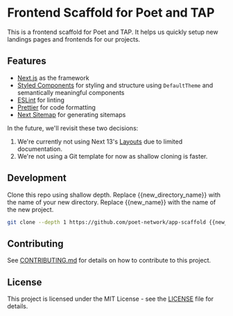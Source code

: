 # Frontend Scaffold for Poet and TAP

This is a frontend scaffold for Poet and TAP. It helps us quickly setup new landings pages and frontends for our projects.

## Features

- [Next.js](https://nextjs.org/) as the framework
- [Styled Components](https://styled-components.com/) for styling and structure using `DefaultTheme` and semantically meaningful components
- [ESLint](https://eslint.org/) for linting
- [Prettier](https://prettier.io/) for code formatting
- [Next Sitemap](https://next-sitemap.lamvishnusankar.com) for generating sitemaps

In the future, we'll revisit these two decisions:

1. We're currently not using Next 13's [Layouts](https://nextjs.org/docs/app/building-your-application/routing/pages-and-layouts) due to limited documentation.
2. We're not using a Git template for now as shallow cloning is faster.

## Development

Clone this repo using shallow depth. Replace {{new_directory_name}} with the name of your new directory. Replace {{new_name}} with the name of the new project.

```sh
git clone --depth 1 https://github.com/poet-network/app-scaffold {{new_directory_name}} && mv {{new_directory_name}} {{new_name}}
```

## Contributing

See [CONTRIBUTING.md](./CONTRIBUTING.md) for details on how to contribute to this project.

## License

This project is licensed under the MIT License - see the [LICENSE](LICENSE) file for details.
